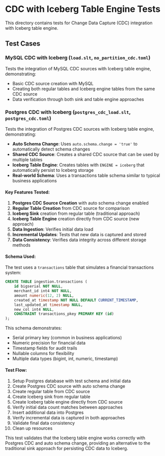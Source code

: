 # CDC with Iceberg Table Engine Tests

This directory contains tests for Change Data Capture (CDC) integration with Iceberg table engine.

## Test Cases

### MySQL CDC with Iceberg (`load.slt`, `no_partition_cdc.toml`)
Tests the integration of MySQL CDC sources with Iceberg table engine, demonstrating:
- Basic CDC source creation with MySQL
- Creating both regular tables and Iceberg engine tables from the same CDC source
- Data verification through both sink and table engine approaches

### Postgres CDC with Iceberg (`postgres_cdc_load.slt`, `postgres_cdc.toml`)
Tests the integration of Postgres CDC sources with Iceberg table engine, demonstrating:
- **Auto Schema Change**: Uses `auto.schema.change = 'true'` to automatically detect schema changes
- **Shared CDC Source**: Creates a shared CDC source that can be used by multiple tables
- **Iceberg Table Engine**: Creates tables with `ENGINE = iceberg` that automatically persist to Iceberg storage
- **Real-world Schema**: Uses a transactions table schema similar to typical business applications

#### Key Features Tested:
1. **Postgres CDC Source Creation** with auto schema change enabled
2. **Regular Table Creation** from CDC source for comparison
3. **Iceberg Sink** creation from regular table (traditional approach)
4. **Iceberg Table Engine** creation directly from CDC source (new approach)
5. **Data Ingestion**: Verifies initial data load
6. **Incremental Updates**: Tests that new data is captured and stored
7. **Data Consistency**: Verifies data integrity across different storage methods

#### Schema Used:
The test uses a `transactions` table that simulates a financial transactions system:
```sql
CREATE TABLE ingestion.transactions (
    id bigserial NOT NULL,
    merchant_id int4 NOT NULL,
    amount numeric(12, 2) NULL,
    created_at timestamp NOT NULL DEFAULT CURRENT_TIMESTAMP,
    last_updated_at timestamp NULL,
    new_col int4 NULL,
    CONSTRAINT transactions_pkey PRIMARY KEY (id)
);
```

This schema demonstrates:
- Serial primary key (common in business applications)
- Numeric precision for financial data
- Timestamp fields for audit trails
- Nullable columns for flexibility
- Multiple data types (bigint, int, numeric, timestamp)

#### Test Flow:
1. Setup Postgres database with test schema and initial data
2. Create Postgres CDC source with auto schema change
3. Create regular table from CDC source
4. Create Iceberg sink from regular table
5. Create Iceberg table engine directly from CDC source
6. Verify initial data count matches between approaches
7. Insert additional data into Postgres
8. Verify incremental data is captured in both approaches
9. Validate final data consistency
10. Clean up resources

This test validates that the Iceberg table engine works correctly with Postgres CDC and auto schema change, providing an alternative to the traditional sink approach for persisting CDC data to Iceberg.
